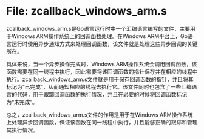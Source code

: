 # File: zcallback_windows_arm.s

zcallback_windows_arm.s是Go语言运行时中一个汇编语言编写的文件，主要用于Windows ARM操作系统上的回调函数处理。在Windows ARM平台上，Go语言运行时使用异步通知方式来处理回调函数，该文件就是处理这些异步回调的关键所在。

具体来说，当一个异步操作完成时，Windows ARM操作系统会调用回调函数，该函数需要在同一线程中执行，因此需要将该回调函数的指针保存并在相应的线程中执行。zcallback_windows_arm.s文件就是用于保存回调函数的指针，并且将其标记为“已完成”，从而通知相应的线程去执行它。该文件同时也包含了一些汇编语言的代码，用于跟踪回调函数的执行情况，并且在必要的时候将回调函数标记为“未完成”。

总之，zcallback_windows_arm.s文件的作用是用于在Windows ARM操作系统上处理异步回调函数，保证该函数在同一线程中执行，并且能够正确的跟踪和管理其执行情况。

